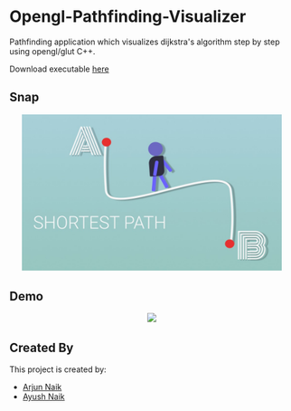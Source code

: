 # Opengl-Pathfinding-Visualizer
Pathfinding application which visualizes dijkstra's algorithm step by step using opengl/glut C++.

Download executable [here](https://github.com/amn-max/Opengl-Pathfinding-Visualizer/blob/master/Debug/graph.exe?raw=true)

## Snap
<p align="center">
<img width="460" src="https://github.com/arjunnaik/Opengl-Pathfinding-Visualizer/blob/master/Shortest.jpeg">
  </p>

## Demo
<p align="center">
  <img width="460" src="https://github.com/amn-max/OpenGL-Pathfinding-Visualizer/blob/master/demo/pathfinding_demo.gif?raw=true">
</p>

## Created By
This project is created by:
* [Arjun Naik](https://github.com/arjunnaik)
* [Ayush Naik](https://github.com/amn-max)
